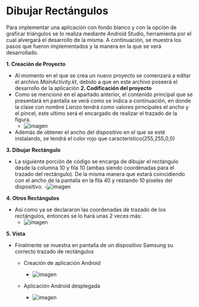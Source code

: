# Dibujar Rectángulos
Para implementar una aplicación con fondo blanco y con la opción de graficar triángulos se lo realiza mediante Android Studio, herramienta por el cual alvergará el desarrollo de la misma. A continuación, se muestra los pasos que fueron implementados y la manera en la que se verá desarrollado.

**1. Creación de Proyecto**
   - Al momento en el que se crea un nuevo proyecto se comenzará a editar el archivo *MainActivity.kt*, debido a que en este archivo poseerá el desarrollo de la aplicación
**2. Codificación del proyecto**
   - Como se mencionó en el apartado anterior, el contenido principal que se presentará en pantalla se verá como se indica a continuación, en donde la clase con nombre *Lienzo* tendrá como valores pirncipales el ancho y el pincel, este ultimo será el encargado de realizar el trazado de la figura.
     - ![imagen](https://user-images.githubusercontent.com/66731201/222044058-6dfbc3a9-9de5-45eb-931d-1910d3c59937.png)
   - Además de obtener el ancho del dispositivo en el que se esté instalando, se tendrá el color rojo que característico(255,255,0,0)

**3. Dibujar Rectángulo**
   - La siguiente porción de código se encarga de dibujar el rectángulo desde la columna 10 y fila 10 (ambas siendo coordenadas para el trazado del rectángulo). De la misma manera que estará coincidiendo con el ancho de la pantalla en la fila 40 y restando 10 pixeles del dispositivo.
     -![imagen](https://user-images.githubusercontent.com/66731201/222044745-545616b7-ff51-43c9-8a97-c8e398b56985.png)
     
**4. Otros Rectángulos**
   - Así como ya se declararon las coordenadas de trazado de los rectángulos, entonces se lo hará unas 2 veces más:
     - ![imagen](https://user-images.githubusercontent.com/66731201/222045057-41e49ace-4925-485a-a5c7-cc20113e43ee.png)

**5. Vista**
   - Finalmente se muestra en pantalla de un dispositivo Samsung su correcto trazado de rectángulos
     - Creación de aplicación Android
       - ![imagen](https://user-images.githubusercontent.com/66731201/222046403-fda824b2-736f-4688-b889-2fa692de654f.png)

     - Aplicación Android desplegada
       - ![imagen](https://user-images.githubusercontent.com/66731201/222046491-8882873d-3750-4b94-8cec-f3bf77ee9109.png)
 
